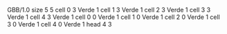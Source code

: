 <gs-board> GBB/1.0
size 5 5
cell 0 3 Verde 1 
cell 1 3 Verde 1 
cell 2 3 Verde 1 
cell 3 3 Verde 1 
cell 4 3 Verde 1 
cell 0 0 Verde 1 
cell 1 0 Verde 1 
cell 2 0 Verde 1 
cell 3 0 Verde 1 
cell 4 0 Verde 1 
head 4 3 </gs-board>
